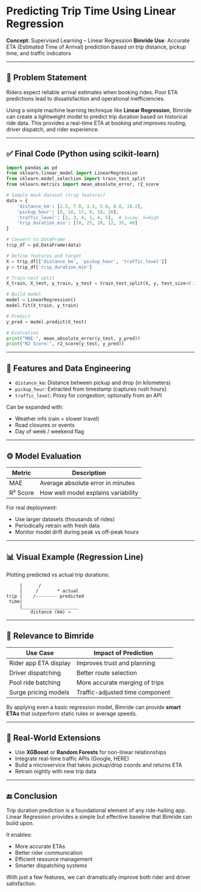 # Predicting Trip Time Using Linear Regression

**Concept**: Supervised Learning – Linear Regression
**Bimride Use**: Accurate ETA (Estimated Time of Arrival) prediction based on trip distance, pickup time, and traffic indicators

---

## 🚩 Problem Statement

Riders expect reliable arrival estimates when booking rides. Poor ETA predictions lead to dissatisfaction and operational inefficiencies.

Using a simple machine learning technique like **Linear Regression**, Bimride can create a lightweight model to predict trip duration based on historical ride data. This provides a real-time ETA at booking and improves routing, driver dispatch, and rider experience.

---

## ✅ Final Code (Python using scikit-learn)

```python
import pandas as pd
from sklearn.linear_model import LinearRegression
from sklearn.model_selection import train_test_split
from sklearn.metrics import mean_absolute_error, r2_score

# Sample mock dataset (trip features)
data = {
    'distance_km': [2.5, 7.0, 3.3, 5.0, 8.8, 10.2],
    'pickup_hour': [8, 14, 17, 9, 18, 20],
    'traffic_level': [2, 3, 4, 1, 4, 5],  # 1=Low, 5=High
    'trip_duration_min': [10, 25, 20, 12, 35, 40]
}

# Convert to DataFrame
trip_df = pd.DataFrame(data)

# Define features and target
X = trip_df[['distance_km', 'pickup_hour', 'traffic_level']]
y = trip_df['trip_duration_min']

# Train-test split
X_train, X_test, y_train, y_test = train_test_split(X, y, test_size=0.3, random_state=42)

# Build model
model = LinearRegression()
model.fit(X_train, y_train)

# Predict
y_pred = model.predict(X_test)

# Evaluation
print("MAE:", mean_absolute_error(y_test, y_pred))
print("R2 Score:", r2_score(y_test, y_pred))
```

---

## 🧰 Features and Data Engineering

* `distance_km`: Distance between pickup and drop (in kilometers)
* `pickup_hour`: Extracted from timestamp (captures rush hours)
* `traffic_level`: Proxy for congestion; optionally from an API

Can be expanded with:

* Weather info (rain = slower travel)
* Road closures or events
* Day of week / weekend flag

---

## ⚙️ Model Evaluation

| Metric   | Description                         |
| -------- | ----------------------------------- |
| MAE      | Average absolute error in minutes   |
| R² Score | How well model explains variability |

For real deployment:

* Use larger datasets (thousands of rides)
* Periodically retrain with fresh data
* Monitor model drift during peak vs off-peak hours

---

## 📊 Visual Example (Regression Line)

Plotting predicted vs actual trip durations:

```
     |      /
     |     /       * actual
trip |    /-------- predicted
 time|
     |_____________________
         distance (km) →
```

---

## 🚗 Relevance to Bimride

| Use Case              | Impact of Prediction            |
| --------------------- | ------------------------------- |
| Rider app ETA display | Improves trust and planning     |
| Driver dispatching    | Better route selection          |
| Pool ride batching    | More accurate merging of trips  |
| Surge pricing models  | Traffic-adjusted time component |

By applying even a basic regression model, Bimride can provide **smart ETAs** that outperform static rules or average speeds.

---

## 🔄 Real-World Extensions

* Use **XGBoost** or **Random Forests** for non-linear relationships
* Integrate real-time traffic APIs (Google, HERE)
* Build a microservice that takes pickup/drop coords and returns ETA
* Retrain nightly with new trip data

---

## 🔚 Conclusion

Trip duration prediction is a foundational element of any ride-hailing app. Linear Regression provides a simple but effective baseline that Bimride can build upon.

It enables:

* More accurate ETAs
* Better rider communication
* Efficient resource management
* Smarter dispatching systems

With just a few features, we can dramatically improve both rider and driver satisfaction.
